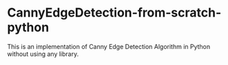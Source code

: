 # CannyEdgeDetection-from-scratch-python
This  is an implementation of Canny Edge Detection Algorithm in Python without using any library.
